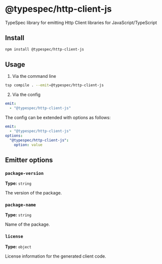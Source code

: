 # @typespec/http-client-js

TypeSpec library for emitting Http Client libraries for JavaScript/TypeScript

## Install

```bash
npm install @typespec/http-client-js
```

## Usage

1. Via the command line

```bash
tsp compile . --emit=@typespec/http-client-js
```

2. Via the config

```yaml
emit:
  - "@typespec/http-client-js"
```

The config can be extended with options as follows:

```yaml
emit:
  - "@typespec/http-client-js"
options:
  "@typespec/http-client-js":
    option: value
```

## Emitter options

### `package-version`

**Type:** `string`

The version of the package.

### `package-name`

**Type:** `string`

Name of the package.

### `license`

**Type:** `object`

License information for the generated client code.
